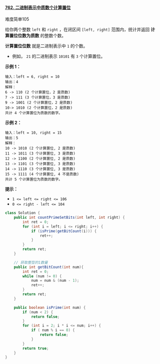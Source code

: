 #### [762. 二进制表示中质数个计算置位](https://leetcode-cn.com/problems/prime-number-of-set-bits-in-binary-representation/)

难度简单105

给你两个整数 `left` 和 `right` ，在闭区间 `[left, right]` 范围内，统计并返回 **计算置位位数为质数** 的整数个数。

**计算置位位数** 就是二进制表示中 `1` 的个数。

- 例如， `21` 的二进制表示 `10101` 有 `3` 个计算置位。

 

**示例 1：**

```
输入：left = 6, right = 10
输出：4
解释：
6 -> 110 (2 个计算置位，2 是质数)
7 -> 111 (3 个计算置位，3 是质数)
9 -> 1001 (2 个计算置位，2 是质数)
10-> 1010 (2 个计算置位，2 是质数)
共计 4 个计算置位为质数的数字。
```

**示例 2：**

```
输入：left = 10, right = 15
输出：5
解释：
10 -> 1010 (2 个计算置位, 2 是质数)
11 -> 1011 (3 个计算置位, 3 是质数)
12 -> 1100 (2 个计算置位, 2 是质数)
13 -> 1101 (3 个计算置位, 3 是质数)
14 -> 1110 (3 个计算置位, 3 是质数)
15 -> 1111 (4 个计算置位, 4 不是质数)
共计 5 个计算置位为质数的数字。
```

 

**提示：**

- `1 <= left <= right <= 106`
- `0 <= right - left <= 104`



```java
class Solution {
    public int countPrimeSetBits(int left, int right) {
        int ret = 0;
        for (int i = left; i <= right; i++) {
            if (isPrime(getBitCount(i))) {
                ret++;
            }
        }
        return ret;
    }

    // 获取整型的1数量
    public int getBitCount(int num){
        int ret = 0;
        while (num != 0) {
            num = num & (num - 1);
            ret++;
        }
        return ret;
    }

    public boolean isPrime(int num) {
        if (num < 2) {
            return false;
        }
        for (int i = 2; i * i <= num; i++) {
            if ( num % i == 0) {
                return false;
            }
        }
        return true;
    }
}
```

